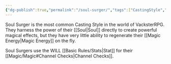 ```yaml
---
{"dg-publish":true,"permalink":"/soul-surger/","tags":["CastingStyle","WIP"]}
---
```


Soul Surger is the most common Casting Style in the world of VacksterRPG. They harness the power of their [[Soul\|Soul]] directly to create powerful magical effects, but they have very little ability to regenerate their [[Magic Energy\|Magic Energy]] on the fly.

Soul Surgers use the WILL [[Basic Rules/Stats\|Stat]] for their [[Magic/Magic#Channel Checks\|Channel Checks]].